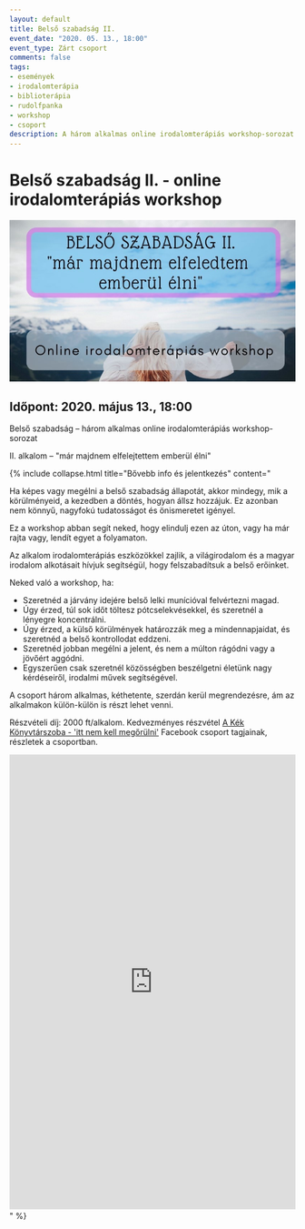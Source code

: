 ```yaml
---
layout: default
title: Belső szabadság II.
event_date: "2020. 05. 13., 18:00"
event_type: Zárt csoport
comments: false
tags: 
- események 
- irodalomterápia 
- biblioterápia
- rudolfpanka
- workshop
- csoport
description: A három alkalmas online irodalomterápiás workshop-sorozat második része.
---
```


# Belső szabadság II. - online irodalomterápiás workshop

![](/assets/img/events/belso-szabadsag.jpg)

## Időpont: 2020. május 13., 18:00

Belső szabadság – három alkalmas online irodalomterápiás workshop-sorozat

II. alkalom – "már majdnem elfelejtettem emberül élni"

{% include collapse.html title="Bővebb info és jelentkezés" content="

Ha képes vagy megélni a belső szabadság állapotát, akkor mindegy, mik a körülményeid, a kezedben a döntés, hogyan állsz hozzájuk.
Ez azonban nem könnyű, nagyfokú tudatosságot és önismeretet igényel.

Ez a workshop abban segít neked, hogy elindulj ezen az úton, vagy ha már rajta vagy, lendít egyet a folyamaton.

Az alkalom irodalomterápiás eszközökkel zajlik, a világirodalom és a magyar irodalom alkotásait hívjuk segítségül, hogy felszabadítsuk a belső erőinket.

Neked való a workshop, ha:

- Szeretnéd a járvány idejére belső lelki munícióval felvértezni magad.
- Úgy érzed, túl sok időt töltesz pótcselekvésekkel, és szeretnél a lényegre koncentrálni.
- Úgy érzed, a külső körülmények határozzák meg a mindennapjaidat, és szeretnéd a belső kontrollodat eddzeni.
- Szeretnéd jobban megélni a jelent, és nem a múlton rágódni vagy a jövőért aggódni.
- Egyszerűen csak szeretnél közösségben beszélgetni életünk nagy kérdéseiről, irodalmi művek segítségével.

A csoport három alkalmas, kéthetente, szerdán kerül megrendezésre, ám az alkalmakon külön-külön is részt lehet venni.

Részvételi díj:
2000 ft/alkalom.
Kedvezményes részvétel [A Kék Könyvtárszoba - 'itt nem kell megőrülni'](https://www.facebook.com/groups/1063476370667620/) Facebook csoport tagjainak, részletek a csoportban.

<iframe src='https://docs.google.com/forms/d/e/1FAIpQLSdg6dMyQ4Z8XT6zDRTYfmg8CemiWrLa_vBuGxHLyzE-qO1bSQ/viewform?embedded=true' frameborder='0' height='800' width='100%' marginheight='0' marginwidth='0'>Loading…</iframe>" %}